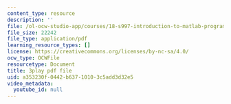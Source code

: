 ```yaml
---
content_type: resource
description: ''
file: /ol-ocw-studio-app/courses/18-s997-introduction-to-matlab-programming-fall-2011/a353230f0442b63710103c5add3d32e5_8wiIV-NfYwc.pdf
file_size: 22242
file_type: application/pdf
learning_resource_types: []
license: https://creativecommons.org/licenses/by-nc-sa/4.0/
ocw_type: OCWFile
resourcetype: Document
title: 3play pdf file
uid: a353230f-0442-b637-1010-3c5add3d32e5
video_metadata:
  youtube_id: null
---
```

